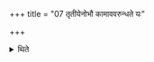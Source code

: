 +++
title = "07 तृतीयेनोभौ कामाववरुन्धते यः"

+++

<details><summary>थिते</summary>

7. By means of the (performance of the third fifteen-day sacrificial-session) both the desires viz. whatever in a sacrfificial session and whatever in an Ahīna-sacrifice, are obtained. 
</details>
